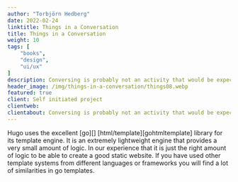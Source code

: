 ```yaml
---
author: "Torbjörn Hedberg"
date: 2022-02-24
linktitle: Things in a Conversation
title: Things in a Conversation
weight: 10
tags: [
    "books",
    "design",
    "ui/ux"
]
description: Conversing is probably not an activity that would be expected between any objects, hence it breaks with certain preconceived expectations. Both in how the objects could be understood, but also in how the perception of the conversation is to be interpreted in this situation. What are they, and what are they talking about?
header_image: /img/things-in-a-conversation/things08.webp
featured: true
client: Self initiated project
clientweb:
clientabout: Conversing is probably not an activity that would be expected between any objects, hence it breaks with certain preconceived expectations. Both in how the objects could be understood, but also in how the perception of the conversation is to be interpreted in this situation. What are they, and what are they talking about?
---
```


Hugo uses the excellent [go][] [html/template][gohtmltemplate] library for
its template engine. It is an extremely lightweight engine that provides a very
small amount of logic. In our experience that it is just the right amount of
logic to be able to create a good static website. If you have used other
template systems from different languages or frameworks you will find a lot of
similarities in go templates.

